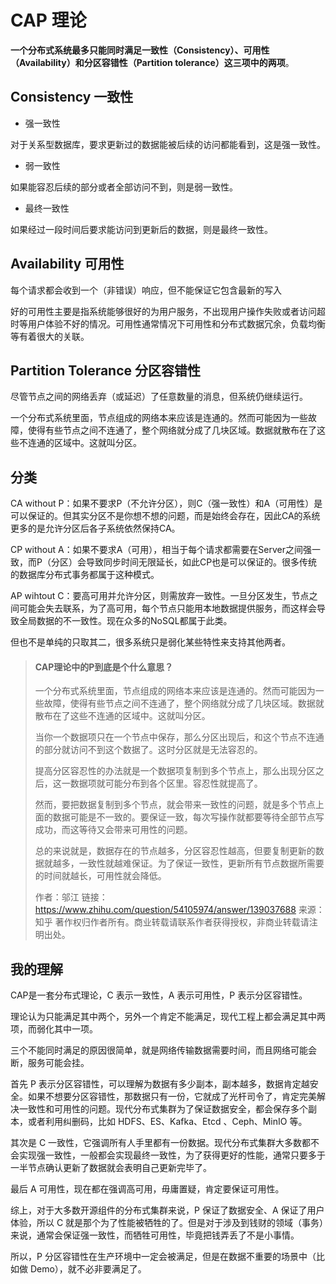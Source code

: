 # CAP 理论

**一个分布式系统最多只能同时满足一致性（Consistency）、可用性（Availability）和分区容错性（Partition tolerance）这三项中的两项**。



## Consistency 一致性

- 强一致性

对于关系型数据库，要求更新过的数据能被后续的访问都能看到，这是强一致性。

- 弱一致性

如果能容忍后续的部分或者全部访问不到，则是弱一致性。

- 最终一致性

如果经过一段时间后要求能访问到更新后的数据，则是最终一致性。



## Availability 可用性

每个请求都会收到一个（非错误）响应，但不能保证它包含最新的写入

好的可用性主要是指系统能够很好的为用户服务，不出现用户操作失败或者访问超时等用户体验不好的情况。可用性通常情况下可用性和分布式数据冗余，负载均衡等有着很大的关联。



## **Partition Tolerance 分区容错性**

尽管节点之间的网络丢弃（或延迟）了任意数量的消息，但系统仍继续运行。



一个分布式系统里面，节点组成的网络本来应该是连通的。然而可能因为一些故障，使得有些节点之间不连通了，整个网络就分成了几块区域。数据就散布在了这些不连通的区域中。这就叫分区。





## 分类

CA without P：如果不要求P（不允许分区），则C（强一致性）和A（可用性）是可以保证的。但其实分区不是你想不想的问题，而是始终会存在，因此CA的系统更多的是允许分区后各子系统依然保持CA。

CP without A：如果不要求A（可用），相当于每个请求都需要在Server之间强一致，而P（分区）会导致同步时间无限延长，如此CP也是可以保证的。很多传统的数据库分布式事务都属于这种模式。

AP wihtout C：要高可用并允许分区，则需放弃一致性。一旦分区发生，节点之间可能会失去联系，为了高可用，每个节点只能用本地数据提供服务，而这样会导致全局数据的不一致性。现在众多的NoSQL都属于此类。



但也不是单纯的只取其二，很多系统只是弱化某些特性来支持其他两者。



> #### CAP理论中的P到底是个什么意思？
>
> 一个分布式系统里面，节点组成的网络本来应该是连通的。然而可能因为一些故障，使得有些节点之间不连通了，整个网络就分成了几块区域。数据就散布在了这些不连通的区域中。这就叫分区。
>
> 当你一个数据项只在一个节点中保存，那么分区出现后，和这个节点不连通的部分就访问不到这个数据了。这时分区就是无法容忍的。
>
> 提高分区容忍性的办法就是一个数据项复制到多个节点上，那么出现分区之后，这一数据项就可能分布到各个区里。容忍性就提高了。
>
> 然而，要把数据复制到多个节点，就会带来一致性的问题，就是多个节点上面的数据可能是不一致的。要保证一致，每次写操作就都要等待全部节点写成功，而这等待又会带来可用性的问题。
>
> 总的来说就是，数据存在的节点越多，分区容忍性越高，但要复制更新的数据就越多，一致性就越难保证。为了保证一致性，更新所有节点数据所需要的时间就越长，可用性就会降低。
>
> 
>
> 作者：邬江
> 链接：https://www.zhihu.com/question/54105974/answer/139037688
> 来源：知乎
> 著作权归作者所有。商业转载请联系作者获得授权，非商业转载请注明出处。

## 我的理解

CAP是一套分布式理论，C 表示一致性，A 表示可用性，P 表示分区容错性。

理论认为只能满足其中两个，另外一个肯定不能满足，现代工程上都会满足其中两项，而弱化其中一项。

三个不能同时满足的原因很简单，就是网络传输数据需要时间，而且网络可能会断，服务可能会挂。

首先 P 表示分区容错性，可以理解为数据有多少副本，副本越多，数据肯定越安全。如果不想要分区容错性，那数据只有一份，它就成了光杆司令了，肯定完美解决一致性和可用性的问题。现代分布式集群为了保证数据安全，都会保存多个副本，或者利用纠删码，比如 HDFS、ES、Kafka、Etcd 、Ceph、MinIO 等。

其次是 C 一致性，它强调所有人手里都有一份数据。现代分布式集群大多数都不会实现强一致性，一般都会实现最终一致性，为了获得更好的性能，通常只要多于一半节点确认更新了数据就会表明自己更新完毕了。

最后 A 可用性，现在都在强调高可用，毋庸置疑，肯定要保证可用性。

综上，对于大多数开源组件的分布式集群来说，P 保证了数据安全、A 保证了用户体验，所以 C 就是那个为了性能被牺牲的了。但是对于涉及到钱财的领域（事务）来说，通常会保证强一致性，而牺牲可用性，毕竟把钱弄丢了不是小事情。

所以，P 分区容错性在生产环境中一定会被满足，但是在数据不重要的场景中（比如做 Demo），就不必非要满足了。


